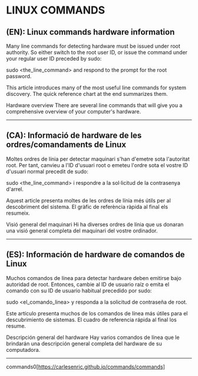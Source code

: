 # LINUX COMMANDS

## (EN): Linux commands hardware information

Many line commands for detecting hardware must be issued under root authority. So either switch to the root user ID, or issue the command under your regular user ID preceded by sudo:

sudo <the_line_command>
and respond to the prompt for the root password.

This article introduces many of the most useful line commands for system discovery. The quick reference chart at the end summarizes them.

Hardware overview
There are several line commands that will give you a comprehensive overview of your computer's hardware.

---

## (CA): Informació de hardware de les ordres/comandaments de Linux

Moltes ordres de línia per detectar maquinari s'han d'emetre sota l'autoritat root. Per tant, canvieu a l'ID d'usuari root o emeteu l'ordre sota el vostre ID d'usuari normal precedit de sudo:

sudo <the_line_command>
i respondre a la sol·licitud de la contrasenya d'arrel.

Aquest article presenta moltes de les ordres de línia més útils per al descobriment del sistema. El gràfic de referència ràpida al final els resumeix.

Visió general del maquinari
Hi ha diverses ordres de línia que us donaran una visió general completa del maquinari del vostre ordinador.

---

## (ES): Información de hardware de comandos de Linux
Muchos comandos de línea para detectar hardware deben emitirse bajo autoridad de root. Entonces, cambie al ID de usuario raíz o emita el comando con su ID de usuario habitual precedido por sudo:

sudo <el_comando_linea>
y responda a la solicitud de contraseña de root.

Este artículo presenta muchos de los comandos de línea más útiles para el descubrimiento de sistemas. El cuadro de referencia rápida al final los resume.

Descripción general del hardware
Hay varios comandos de línea que le brindarán una descripción general completa del hardware de su computadora.

---

commands0[https://carlesenric.github.io/commands/commands]
